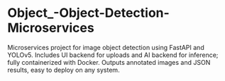 # Object_-Object-Detection-Microservices
Microservices project for image object detection using FastAPI and YOLOv5. Includes UI backend for uploads and AI backend for inference; fully containerized with Docker. Outputs annotated images and JSON results, easy to deploy on any system.
